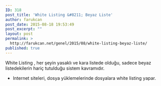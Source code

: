 ```yaml
---
ID: 318
post_title: 'White Listing &#8211; Beyaz Liste'
author: farukcan
post_date: 2015-08-18 19:53:49
post_excerpt: ""
layout: post
permalink: >
  http://farukcan.net/genel/2015/08/white-listing-beyaz-liste/
published: true
---
```

White Listing , her şeyin yasaklı ve kara listede olduğu, sadece beyaz listedekilerin hariç tutulduğu sistem kavramıdır.
<ul>
	<li>Internet siteleri, dosya yüklemelerinde dosyalara white listing yapar.</li>
</ul>